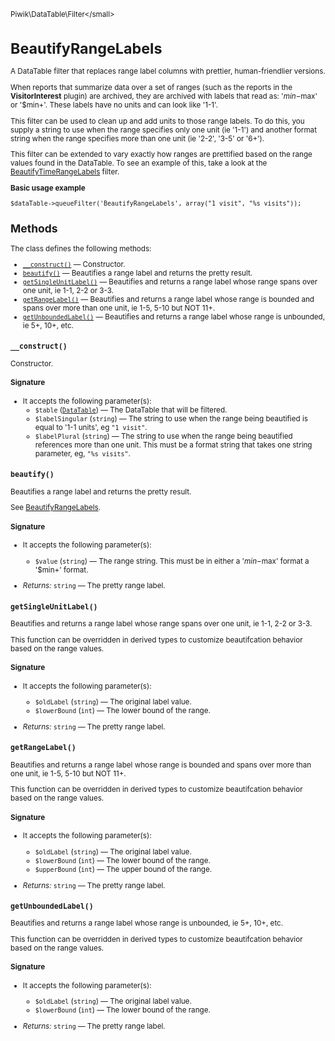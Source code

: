 <small>Piwik\DataTable\Filter\</small>

BeautifyRangeLabels
===================

A DataTable filter that replaces range label columns with prettier, human-friendlier versions.

When reports that summarize data over a set of ranges (such as the
reports in the **VisitorInterest** plugin) are archived, they are
archived with labels that read as: '$min-$max' or '$min+'. These labels
have no units and can look like '1-1'.

This filter can be used to clean up and add units to those range labels. To
do this, you supply a string to use when the range specifies only
one unit (ie '1-1') and another format string when the range specifies
more than one unit (ie '2-2', '3-5' or '6+').

This filter can be extended to vary exactly how ranges are prettified based
on the range values found in the DataTable. To see an example of this,
take a look at the [BeautifyTimeRangeLabels](/api-reference/Piwik/DataTable/Filter/BeautifyTimeRangeLabels) filter.

**Basic usage example**

    $dataTable->queueFilter('BeautifyRangeLabels', array("1 visit", "%s visits"));

Methods
-------

The class defines the following methods:

- [`__construct()`](#__construct) &mdash; Constructor.
- [`beautify()`](#beautify) &mdash; Beautifies a range label and returns the pretty result.
- [`getSingleUnitLabel()`](#getsingleunitlabel) &mdash; Beautifies and returns a range label whose range spans over one unit, ie 1-1, 2-2 or 3-3.
- [`getRangeLabel()`](#getrangelabel) &mdash; Beautifies and returns a range label whose range is bounded and spans over more than one unit, ie 1-5, 5-10 but NOT 11+.
- [`getUnboundedLabel()`](#getunboundedlabel) &mdash; Beautifies and returns a range label whose range is unbounded, ie 5+, 10+, etc.

<a name="__construct" id="__construct"></a>
<a name="__construct" id="__construct"></a>
### `__construct()`

Constructor.

#### Signature

-  It accepts the following parameter(s):
    - `$table` ([`DataTable`](../../../Piwik/DataTable.md)) &mdash;
       The DataTable that will be filtered.
    - `$labelSingular` (`string`) &mdash;
       The string to use when the range being beautified is equal to '1-1 units', eg `"1 visit"`.
    - `$labelPlural` (`string`) &mdash;
       The string to use when the range being beautified references more than one unit. This must be a format string that takes one string parameter, eg, `"%s visits"`.

<a name="beautify" id="beautify"></a>
<a name="beautify" id="beautify"></a>
### `beautify()`

Beautifies a range label and returns the pretty result.

See [BeautifyRangeLabels](/api-reference/Piwik/DataTable/Filter/BeautifyRangeLabels).

#### Signature

-  It accepts the following parameter(s):
    - `$value` (`string`) &mdash;
       The range string. This must be in either a '$min-$max' format a '$min+' format.

- *Returns:*  `string` &mdash;
    The pretty range label.

<a name="getsingleunitlabel" id="getsingleunitlabel"></a>
<a name="getSingleUnitLabel" id="getSingleUnitLabel"></a>
### `getSingleUnitLabel()`

Beautifies and returns a range label whose range spans over one unit, ie 1-1, 2-2 or 3-3.

This function can be overridden in derived types to customize beautifcation
behavior based on the range values.

#### Signature

-  It accepts the following parameter(s):
    - `$oldLabel` (`string`) &mdash;
       The original label value.
    - `$lowerBound` (`int`) &mdash;
       The lower bound of the range.

- *Returns:*  `string` &mdash;
    The pretty range label.

<a name="getrangelabel" id="getrangelabel"></a>
<a name="getRangeLabel" id="getRangeLabel"></a>
### `getRangeLabel()`

Beautifies and returns a range label whose range is bounded and spans over more than one unit, ie 1-5, 5-10 but NOT 11+.

This function can be overridden in derived types to customize beautifcation
behavior based on the range values.

#### Signature

-  It accepts the following parameter(s):
    - `$oldLabel` (`string`) &mdash;
       The original label value.
    - `$lowerBound` (`int`) &mdash;
       The lower bound of the range.
    - `$upperBound` (`int`) &mdash;
       The upper bound of the range.

- *Returns:*  `string` &mdash;
    The pretty range label.

<a name="getunboundedlabel" id="getunboundedlabel"></a>
<a name="getUnboundedLabel" id="getUnboundedLabel"></a>
### `getUnboundedLabel()`

Beautifies and returns a range label whose range is unbounded, ie 5+, 10+, etc.

This function can be overridden in derived types to customize beautifcation
behavior based on the range values.

#### Signature

-  It accepts the following parameter(s):
    - `$oldLabel` (`string`) &mdash;
       The original label value.
    - `$lowerBound` (`int`) &mdash;
       The lower bound of the range.

- *Returns:*  `string` &mdash;
    The pretty range label.

